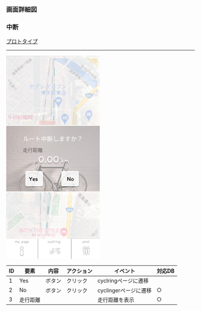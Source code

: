 ### 画面詳細図
### 中断
[プロトタイプ](https://www.figma.com/file/YLXi0XXJfyq6239uKAU8LF/cyclinger?node-id=0%3A1)
*****
<img src="./image/中断.png" width="250">

|ID|要素|内容|アクション|イベント|対応DB|
|--|----|----|---------|--------|------|
|1|Yes|ボタン|クリック|cyclringページに遷移||
|2|No|ボタン|クリック|cyclingerページに遷移|○|
|3|走行距離|||走行距離を表示|○|
